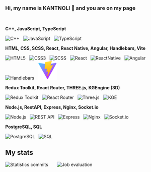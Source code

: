 


### Hi, my name is KANTNOLI 🧐 and you are on my page 

<img height='180px' src="https://media1.tenor.com/m/Ywma7l0YcJMAAAAd/cat-kitten.gif" alt="">


**C++, JavaScript, TypeScript**
<p>
  <img height='60px' src="https://cdn.jsdelivr.net/gh/devicons/devicon/icons/cplusplus/cplusplus-original.svg" alt="C++" />&nbsp;&nbsp;
  <img height='60px' src="https://cdn.jsdelivr.net/gh/devicons/devicon/icons/javascript/javascript-original.svg" alt="JavaScript" />&nbsp;&nbsp;
  <img height='60px' src="https://cdn.jsdelivr.net/gh/devicons/devicon/icons/typescript/typescript-original.svg" alt="TypeScript" />
</p>

**HTML, CSS, SCSS, React, React Native, Angular, Handlebars, Vite**
<p>
  <img height='60px' src="https://cdn.jsdelivr.net/gh/devicons/devicon/icons/html5/html5-original.svg" alt="HTML5" />&nbsp;&nbsp;
  <img height='60px' src="https://cdn.jsdelivr.net/gh/devicons/devicon/icons/css3/css3-original.svg" alt="CSS3" />&nbsp;&nbsp;
  <img height='60px' src="https://cdn.jsdelivr.net/gh/devicons/devicon/icons/sass/sass-original.svg" alt="SCSS" />&nbsp;&nbsp;
  <img height='60px' src="https://cdn.jsdelivr.net/gh/devicons/devicon/icons/react/react-original-wordmark.svg" alt="React" />&nbsp;&nbsp;
  <img height='60px' src="https://cdn.jsdelivr.net/gh/devicons/devicon/icons/react/react-original.svg" alt="ReactNative" title="React Native" />&nbsp;&nbsp;
  <img height='60px' src="https://cdn.jsdelivr.net/gh/devicons/devicon/icons/angularjs/angularjs-original.svg" alt="Angular" />&nbsp;&nbsp;
  <img height='60px' src="https://cdn.jsdelivr.net/gh/devicons/devicon/icons/handlebars/handlebars-original.svg" alt="Handlebars" />&nbsp;&nbsp;
  <img height='60px' src="https://raw.githubusercontent.com/devicons/devicon/master/icons/vitejs/vitejs-original.svg" alt="Vite" />
</p>

**Redux Toolkit, React Router, THREE.js, KGEngine (3D)**
<p>
  <img height='60px' src="https://redux-toolkit.js.org/img/redux.svg" alt="Redux Toolkit" />&nbsp;&nbsp;
  <img height='60px' src="https://cdn.jsdelivr.net/gh/devicons/devicon/icons/reactrouter/reactrouter-original.svg" alt="React Router" />&nbsp;&nbsp;
  <img height='60px' src="https://cdn.jsdelivr.net/gh/devicons/devicon/icons/threejs/threejs-original.svg" alt="Three.js" />&nbsp;&nbsp;
  <img src="https://cdn.jsdelivr.net/gh/devicons/devicon/icons/keras/keras-original.svg" width="60" height="60" alt="KGE" />
</p>


**Node.js, RestAPI, Express, Nginx, Socket.io**
<p>
  <img height='60px' src="https://cdn.jsdelivr.net/gh/devicons/devicon/icons/nodejs/nodejs-original.svg" alt="Node.js" />&nbsp;&nbsp;
  <img height='60px' src="https://img.icons8.com/ios/452/api.png" alt="REST API" style="height:60px;"/>&nbsp;&nbsp;
  <img height='60px' src="https://cdn.jsdelivr.net/gh/devicons/devicon/icons/express/express-original.svg" alt="Express" />&nbsp;&nbsp;
  <img height='60px' src="https://cdn.jsdelivr.net/gh/devicons/devicon/icons/nginx/nginx-original.svg" alt="Nginx" />&nbsp;&nbsp;
  <img height='60px' src="https://cdn.jsdelivr.net/gh/devicons/devicon/icons/socketio/socketio-original.svg" alt="Socket.io" />
</p>

**PostgreSQL, SQL**
<p>
  <img height='60px' src="https://cdn.jsdelivr.net/gh/devicons/devicon/icons/postgresql/postgresql-original.svg" alt="PostgreSQL" />&nbsp;&nbsp;
  <img height='60px' src="https://cdn.jsdelivr.net/gh/devicons/devicon/icons/mysql/mysql-original.svg" alt="SQL" />&nbsp;&nbsp;
</p>

## My stats
![Statistics commits](https://streak-stats.demolab.com/?user=KANTNOLI&theme=cobalt)&nbsp;&nbsp;&nbsp;&nbsp;&nbsp;&nbsp; ![Job evaluation](https://github-readme-stats.vercel.app/api?username=KANTNOLI&show_icons=true&theme=material-palenight)
